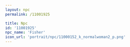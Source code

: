 ```yaml
---
layout: npc
permalink: /11001925

title: Npc
id: '11001925'
npc_name: 'Fisher'
icon_url: 'portrait/npc/11000152_k_normalwoman2_p.png'
---
```

